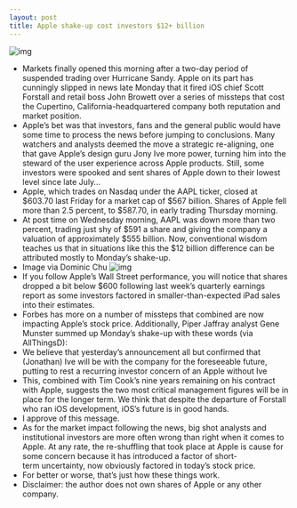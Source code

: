 ```yaml
---
layout: post
title: Apple shake-up cost investors $12+ billion
---
```

![img](http://media.idownloadblog.com/wp-content/uploads/2012/03/Apple-logo-space-001.jpg)
* Markets finally opened this morning after a two-day period of suspended trading over Hurricane Sandy. Apple on its part has cunningly slipped in news late Monday that it fired iOS chief Scott Forstall and retail boss John Browett over a series of missteps that cost the Cupertino, California-headquartered company both reputation and market position.
* Apple’s bet was that investors, fans and the general public would have some time to process the news before jumping to conclusions. Many watchers and analysts deemed the move a strategic re-aligning, one that gave Apple’s design guru Jony Ive more power, turning him into the steward of the user experience across Apple products. Still, some investors were spooked and sent shares of Apple down to their lowest level since late July…
* Apple, which trades on Nasdaq under the AAPL ticker, closed at $603.70 last Friday for a market cap of $567 billion. Shares of Apple fell more than 2.5 percent, to $587.70, in early trading Thursday morning.
* At post time on Wednesday morning, AAPL was down more than two percent, trading just shy of $591 a share and giving the company a valuation of approximately $555 billion. Now, conventional wisdom teaches us that in situations like this the $12 billion difference can be attributed mostly to Monday’s shake-up.
* Image via Dominic Chu
![img](http://media.idownloadblog.com/wp-content/uploads/2012/10/AAPL-on-20121031.gif)
* If you follow Apple’s Wall Street performance, you will notice that shares dropped a bit below $600 following last week’s quarterly earnings report as some investors factored in smaller-than-expected iPad sales into their estimates.
* Forbes has more on a number of missteps that combined are now impacting Apple’s stock price. Additionally, Piper Jaffray analyst Gene Munster summed up Monday’s shake-up with these words (via AllThingsD):
* We believe that yesterday’s announcement all but confirmed that (Jonathan) Ive will be with the company for the foreseeable future, putting to rest a recurring investor concern of an Apple without Ive
* This, combined with Tim Cook’s nine years remaining on his contract with Apple, suggests the two most critical management figures will be in place for the longer term. We think that despite the departure of Forstall who ran iOS development, iOS’s future is in good hands.
* I approve of this message.
* As for the market impact following the news, big shot analysts and institutional investors are more often wrong than right when it comes to Apple. At any rate, the re-shuffling that took place at Apple is cause for some concern because it has introduced a factor of short-term uncertainty, now obviously factored in today’s stock price.
* For better or worse, that’s just how these things work.
* Disclaimer: the author does not own shares of Apple or any other company.

